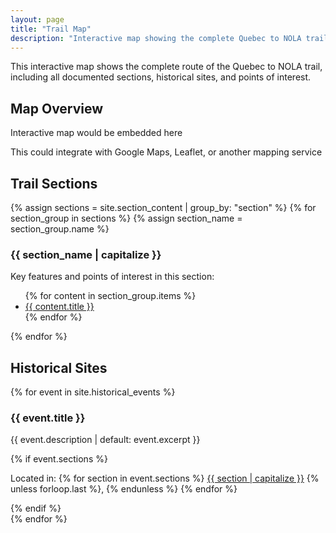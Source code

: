 ```yaml
---
layout: page
title: "Trail Map"
description: "Interactive map showing the complete Quebec to NOLA trail route and key points of interest"
---
```


This interactive map shows the complete route of the Quebec to NOLA trail, including all documented sections, historical sites, and points of interest.

## Map Overview

<div class="map-container">
  <div class="map-placeholder">
    <p>Interactive map would be embedded here</p>
    <p>This could integrate with Google Maps, Leaflet, or another mapping service</p>
  </div>
</div>

## Trail Sections

{% assign sections = site.section_content | group_by: "section" %}
{% for section_group in sections %}
  {% assign section_name = section_group.name %}
  <div class="map-section">
    <h3>{{ section_name | capitalize }}</h3>
    <p>Key features and points of interest in this section:</p>
    <ul>
      {% for content in section_group.items %}
        <li><a href="{{ content.url }}">{{ content.title }}</a></li>
      {% endfor %}
    </ul>
  </div>
{% endfor %}

## Historical Sites

{% for event in site.historical_events %}
  <div class="historical-site">
    <h3>{{ event.title }}</h3>
    <p>{{ event.description | default: event.excerpt }}</p>
    {% if event.sections %}
      <p>Located in: 
        {% for section in event.sections %}
          <a href="/sections/{{ section }}/">{{ section | capitalize }}</a>
          {% unless forloop.last %}, {% endunless %}
        {% endfor %}
      </p>
    {% endif %}
  </div>
{% endfor %}
